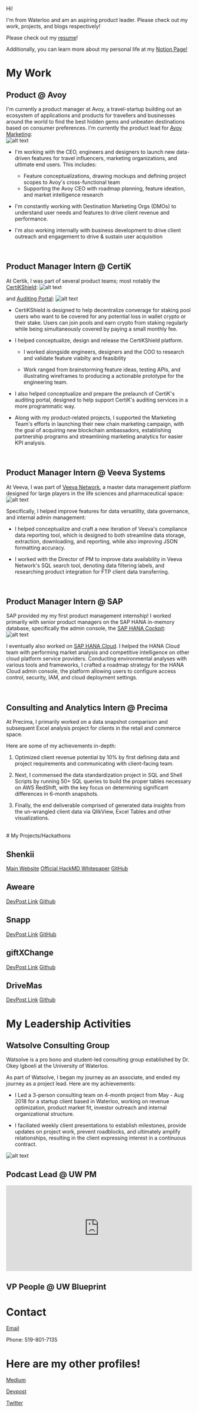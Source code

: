 
Hi!

I'm from Waterloo and am an aspiring product leader. Please check out my work, projects, and blogs respectively!

Please check out my [resume](https://drive.google.com/file/d/11OWM3LlUAfQQyrUg7pVngqHJA6Uwm-9e/view)!

Additionally, you can learn more about my personal life at my [Notion Page!](https://www.notion.so/Seykafu-a8fda5021a274d82af74341b9a4a9f2e)

# My Work
## Product @ Avoy
I'm currently a product manager at Avoy, a travel-startup building out an ecosystem of applications and products for travellers and businesses around the world to find the best hidden gems and unbeaten destinations based on consumer preferences.
I'm currently the product lead for [Avoy Marketing](https://partners.avoy.io):
<br/>
![alt text](Assets/avoypartners.png)

* I'm working with the CEO, engineers and designers to launch new data-driven features for travel influencers, marketing organizations, and ultimate end users. This includes:
    * Feature conceptualizations, drawing mockups and defining project scopes to Avoy's cross-functional team
    * Supporting the Avoy CEO with roadmap planning, feature ideation, and market intelligence research

* I'm constantly working with Destination Marketing Orgs (DMOs) to understand user needs and features to drive client revenue and performance.

* I'm also working internally with business development to drive client outreach and engagement to drive & sustain user acquisition

<br/>

## Product Manager Intern @ CertiK
At Certik, I was part of several product teams; most notably the [CertiKShield](https://shield.certik.foundation/):
![alt text](Assets/shield.png)

and [Auditing Portal](https://certik.io/):
![alt text](Assets/audit.png)

* CertiKShield is designed to help decentralize converage for staking pool users who want to be covered for any potential loss in wallet crypto or their stake. Users can join pools and earn crypto from staking regularly while being simultaneously covered by paying a small monthly fee.

* I helped conceptualize, design and release the CertiKShield platform.
    * I worked alongside engineers, designers and the COO to research and validate feature viabilty and feasibility

    * Work ranged from brainstorming feature ideas, testing APIs, and illustrating wireframes to producing a actionable prototype for the engineering team.
    

* I also helped conceptualize and prepare the prelaunch of CertiK's auditing portal, designed to help support CertiK's auditing services in a more programmatic way.

* Along with my product-related projects, I supported the Marketing Team's efforts in launching their new chain marketing campaign, with the goal of acquiring new blockchain ambassadors, establishing partnership programs and streamlining marketing analytics for easier KPI analysis.

<br/>

## Product Manager Intern @ Veeva Systems
At Veeva, I was part of [Veeva Network](https://www.veeva.com/resources/veeva-network-product-brief/), a master data management platform designed for large players in the life sciences and pharmaceutical space:
![alt text](Assets/veeva_network.jpg)

Specifically, I helped improve features for data versatility, data governance, and internal admin management:

* I helped conceptualize and craft a new iteration of Veeva's compliance data reporting tool, which is designed to both streamline data storage, extraction, downloading, and reporting, while also improving JSON formatting accuracy.

* I worked with the Director of PM to improve data availability in Veeva Network's SQL search tool, denoting data filtering labels, and researching product integration for FTP client data transferring. 

<br/>

## Product Manager Intern @ SAP
SAP provided my my first product management internship! I worked primarily with senior product managers on the SAP HANA in-memory database, specifically the admin console, the [SAP HANA Cockpit](https://help.sap.com/viewer/product/SAP_HANA_COCKPIT/2.12.0.0/en-US):
<br/>
![alt text](Assets/sapcockpit.jpg)

I eventually also worked on [SAP HANA Cloud](https://www.sap.com/canada/products/hana/cloud.html). I helped the HANA Cloud team with performing market analysis and competitive intelligence on other cloud platform service providers. Conducting environmental analyses with various tools and frameworks, I crafted a roadmap strategy for the HANA Cloud admin console, the platform allowing users to configure access control, security, IAM, and cloud deployment settings.

<br/>

## Consulting and Analytics Intern @ Precima

At Precima, I primarily worked on a data snapshot comparison and subsequent Excel analysis project for clients in the retail and commerce space.

Here are some of my achievements in-depth:
1. Optimized client revenue potential by 10% by first defining data and project requirements and communicating with client-facing team.

2. Next, I commensed the data standardization project in SQL and Shell Scripts by running 50+ SQL queries to build the proper tables necessary on AWS RedShift, with the key focus on determining significant differences in 6-month snapshots.

3. Finally, the end deliverable comprised of generated data insights from the un-wrangled client data via QlikView, Excel Tables and other visualizations.

<br/> 
# My Projects/Hackathons

<br/>

## Shenkii
[Main Website](https://shenkii.com/) 
[Official HackMD Whitepaper](https://hackmd.io/@teamshenkii/rJkW5u96L) 
[GitHub](https://github.com/seykafu/Shenkii)

## Aweare
[DevPost Link](https://devpost.com/software/aweare-1i8ko2) 
[Github](https://github.com/seykafu/aweare) 

## Snapp
[DevPost Link](https://devpost.com/software/snapp-vctpoz) 
[GitHub](https://github.com/seykafu/snapp) 

## giftXChange
[DevPost Link](https://devpost.com/software/giftxchange-starterhacks-2019) 
[Github](https://github.com/seykafu/starterhacks2019) 

## DriveMas
[DevPost Link](https://devpost.com/software/drivemas) 
[Github](https://github.com/seykafu/DriveMAS) 

# My Leadership Activities
## Watsolve Consulting Group
Watsolve is a pro bono and student-led consulting group established by Dr. Okey Igboeli at the University of Waterloo.

As part of Watsolve, I began my journey as an associate, and ended my journey as a project lead. Here are my achievements:

* I Led a 3-person consulting team on 4-month project from May - Aug 2018 for a startup client based in Waterloo, working on revenue optimization, product market fit, investor outreach and internal organizational structure.

* I faciliated weekly client presentations to establish milestones, provide updates on project work, prevent roadblocks, and ultimately amplify relationships, resulting in the client expressing interest in a continuous contract.

![alt text](Assets/watsolve.jpeg)

## Podcast Lead @ UW PM
<html>
<body>
<iframe src="https://open.spotify.com/embed-podcast/show/4bjMhUJIKYlAl0nCjQCqGv" width="100%" height="232" frameborder="0" allowtransparency="true" allow="encrypted-media"></iframe>
</body>
</html>

## VP People @ UW Blueprint


# Contact
[Email](mailto:kaseyfuwaterloo@gmail.com)

Phone: 519-801-7135

# Here are my other profiles!
[Medium](https://medium.com/@seykafu!)

[Devpost](https://devpost.com/seykafu)

[Twitter](https://twitter.com/Seykafu)
